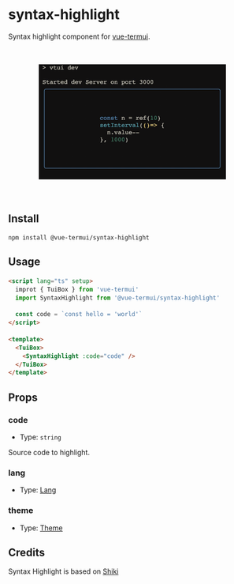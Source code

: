 # syntax-highlight

Syntax highlight component for [vue-termui](https://github.com/vue-terminal/vue-termui).

<div align="center">
	<br>
	<br>
	<img width="380"  src="./example.gif">
	<br>
	<br>
	<br>
</div>

## Install

```shell
npm install @vue-termui/syntax-highlight
```

## Usage

```html
<script lang="ts" setup>
  improt { TuiBox } from 'vue-termui'
  import SyntaxHighlight from '@vue-termui/syntax-highlight'

  const code = `const hello = 'world'`
</script>

<template>
  <TuiBox>
    <SyntaxHighlight :code="code" />
  </TuiBox>
</template>
```

## Props

### code

- Type: `string`

Source code to highlight.

### lang

- Type: [Lang](https://github.com/shikijs/shiki/blob/main/docs/languages.md)

### theme

- Type: [Theme](https://github.com/shikijs/shiki/blob/main/docs/themes.md)<br>

## Credits

Syntax Highlight is based on [Shiki](https://github.com/shikijs/shiki)
